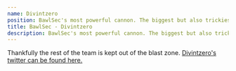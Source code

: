 ```yaml
---
name: Divintzero
position: BawlSec's most powerful cannon. The biggest but also trickiest to aim
title: BawlSec - Divintzero
description: BawlSec's most powerful cannon. The biggest but also trickiest to aim
---
```


Thankfully the rest of the team is kept out of the blast zone. [Divintzero's twitter can be found here.](https://twitter.com/divintzero)
